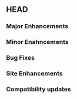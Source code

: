## HEAD

### Major Enhancements

### Minor Enahncements

### Bug Fixes

### Site Enhancements

### Compatibility updates

